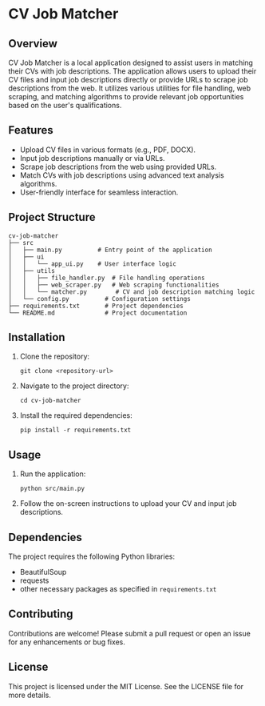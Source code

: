 # CV Job Matcher

## Overview
CV Job Matcher is a local application designed to assist users in matching their CVs with job descriptions. The application allows users to upload their CV files and input job descriptions directly or provide URLs to scrape job descriptions from the web. It utilizes various utilities for file handling, web scraping, and matching algorithms to provide relevant job opportunities based on the user's qualifications.

## Features
- Upload CV files in various formats (e.g., PDF, DOCX).
- Input job descriptions manually or via URLs.
- Scrape job descriptions from the web using provided URLs.
- Match CVs with job descriptions using advanced text analysis algorithms.
- User-friendly interface for seamless interaction.

## Project Structure
```
cv-job-matcher
├── src
│   ├── main.py          # Entry point of the application
│   ├── ui
│   │   └── app_ui.py    # User interface logic
│   ├── utils
│   │   ├── file_handler.py  # File handling operations
│   │   ├── web_scraper.py   # Web scraping functionalities
│   │   └── matcher.py        # CV and job description matching logic
│   └── config.py          # Configuration settings
├── requirements.txt       # Project dependencies
└── README.md              # Project documentation
```

## Installation
1. Clone the repository:
   ```
   git clone <repository-url>
   ```
2. Navigate to the project directory:
   ```
   cd cv-job-matcher
   ```
3. Install the required dependencies:
   ```
   pip install -r requirements.txt
   ```

## Usage
1. Run the application:
   ```
   python src/main.py
   ```
2. Follow the on-screen instructions to upload your CV and input job descriptions.

## Dependencies
The project requires the following Python libraries:
- BeautifulSoup
- requests
- other necessary packages as specified in `requirements.txt`

## Contributing
Contributions are welcome! Please submit a pull request or open an issue for any enhancements or bug fixes.

## License
This project is licensed under the MIT License. See the LICENSE file for more details.